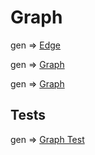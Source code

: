 # Graph

gen => [Edge](src/edge.ts)

gen => [Graph](src/graph.ts)

gen => [Graph](src/traversals/dfs.ts)


## Tests

gen => [Graph Test](tests/graph.test.ts)
